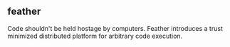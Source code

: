 ## feather
Code shouldn't be held hostage by computers. Feather introduces a trust minimized distributed platform for arbitrary code execution.

